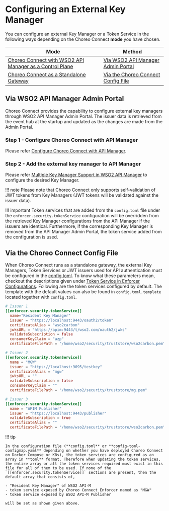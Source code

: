 # Configuring an External Key Manager

You can configure an external Key Manager or a Token Service in the following ways depending on the Choreo Connect **mode** you have chosen.

|**Mode**         | **Method**    |
|--------------|-----------|
|[Choreo Connect with WSO2 API Manager as a Control Plane]({{base_path}}/deploy-and-publish/deploy-on-gateway/choreo-connect/concepts/apim-as-control-plane/)   | [Via WSO2 API Manager Admin Portal](#via-wso2-api-manager-admin-portal)  |
|[Choreo Connect as a Standalone Gateway]({{base_path}}/deploy-and-publish/deploy-on-gateway/choreo-connect/concepts/as-a-standalone-gateway/)  |[Via the Choreo Connect Config File](#via-the-choreo-connect-config-file) |

## Via WSO2 API Manager Admin Portal

Choreo Connect provides the capability to configure external key managers through WSO2 API Manager Admin Portal. The issuer data is retrieved from the event hub at the startup and updated as the changes are made from the Admin Portal.

### Step 1 - Configure Choreo Connect with API Manager

Please refer [Configure Choreo Connect with API Manager]({{base_path}}/deploy-and-publish/deploy-on-gateway/choreo-connect/getting-started/deploy/cc-on-docker-with-apim-as-control-plane).

### Step 2 - Add the external key manager to API Manager

Please refer [Multiple Key Manager Support in WSO2 API Manager]({{base_path}}/administer/key-managers/overview) to configure the desired Key Manager. 

!!! note
    Please note that Choreo Connect only supports self-validation of JWT tokens from Key Managers (JWT tokens will be validated against the issuer data).

!!! important
    Token services that are added from the `config.toml` file under the `enforcer.security.tokenService` configuration will be overridden from the retrieved Key Manager configurations from the API Manager if the issuers are identical. Furthermore, if the corresponding Key Manager is removed from the API Manager Admin Portal, the token service added from the configuration is used.

## Via the Choreo Connect Config File

When Choreo Connect runs as a standalone gateway, the external Key Managers, Token Services or JWT issuers used for API authentication must be configured in the [config.toml]({{base_path}}/deploy-and-publish/deploy-on-gateway/choreo-connect/configurations/configuration-overview/#configurations-overview). To know what these parameters mean, checkout the descriptions given under [Token Service in Enforcer Configurations]({{base_path}}/deploy-and-publish/deploy-on-gateway/choreo-connect/configurations/enforcer-configurations/#token-service). Following are the token services configured by default. The template with the default values can also be found in `config.toml.template` located together with `config.toml`.

``` toml
# Issuer 1
[[enforcer.security.tokenService]]
  name="Resident Key Manager"
  issuer = "https://localhost:9443/oauth2/token"
  certificateAlias = "wso2carbon"
  jwksURL = "https://apim:9443/t/wso2.com/oauth2/jwks"
  validateSubscription = false
  consumerKeyClaim = "azp"
  certificateFilePath = "/home/wso2/security/truststore/wso2carbon.pem"

# Issuer 2
[[enforcer.security.tokenService]]
  name = "MGW"
  issuer = "https://localhost:9095/testkey"
  certificateAlias = "mgw"
  jwksURL = ""
  validateSubscription = false
  consumerKeyClaim = ""
  certificateFilePath = "/home/wso2/security/truststore/mg.pem"

# Issuer 3
[[enforcer.security.tokenService]]
  name = "APIM Publisher"
  issuer = "https://localhost:9443/publisher"
  validateSubscription = true
  certificateAlias = ""
  certificateFilePath = "/home/wso2/security/truststore/wso2carbon.pem"
```

!!! tip

    In the configuration file (**config.toml** or **config-toml-configmap.yaml** depending on whether you have deployed Choreo Connect on Docker Compose or K8s), the token services are configured as an array in **toml** format. Therefore when updating the token services, the entire array or all the token services required must exist in this file for all of them to be used. If none of the `[[enforcer.security.tokenService]]` sections are present, then the default array that consists of,

    - "Resident Key Manager" of WSO2 API-M
    - token service exposed by Choreo Connect Enforcer named as "MGW"
    - token service exposed by WSO2 API-M Publisher 

    will be set as shown given above.